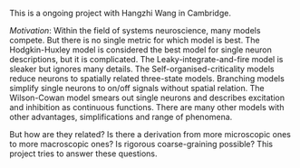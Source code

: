 This is a ongoing project with Hangzhi Wang in Cambridge.

*Motivation*: Within the field of systems neuroscience, many models compete. But there is no single metric for which model is best. The Hodgkin-Huxley model is considered the best model for single neuron descriptions, but it is complicated. The Leaky-integrate-and-fire model is sleaker but ignores many details. The Self-organised-criticality models reduce neurons to spatially related three-state models. Branching models simplify single neurons to on/off signals without spatial relation. The Wilson-Cowan model smears out single neurons and describes excitation and inhibition as continuous functions. There are many other models with other advantages, simplifications and range of phenomena. 

But how are they related? Is there a derivation from more microscopic ones to more macroscopic ones? Is rigorous coarse-graining possible? This project tries to answer these questions.
